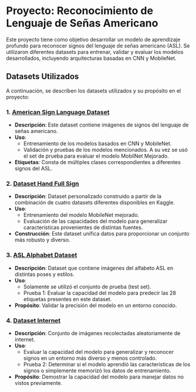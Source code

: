 # Proyecto: Reconocimiento de Lenguaje de Señas Americano

Este proyecto tiene como objetivo desarrollar un modelo de aprendizaje profundo para reconocer signos del lenguaje de señas americano (ASL). Se utilizaron diferentes datasets para entrenar, validar y evaluar los modelos desarrollados, incluyendo arquitecturas basadas en CNN y MobileNet.

## Datasets Utilizados

A continuación, se describen los datasets utilizados y su propósito en el proyecto:

### 1. [American Sign Language Dataset](https://www.kaggle.com/datasets/kapillondhe/american-sign-language)
- **Descripción**: Este dataset contiene imágenes de signos del lenguaje de señas americano.
- **Uso**: 
  - Entrenamiento de los modelos basados en CNN y MobileNet.
  - Validación y pruebas de los modelos mencionados. A su vez se usó el set de prueba para evaluar el modelo MobilNet Mejorado.
- **Etiquetas**: Consta de múltiples clases correspondientes a diferentes signos del ASL.

### 2. [Dataset Hand Full Sign](https://www.kaggle.com/datasets/jorgemartinezkokas/dataset-hand-full-sign/data)
- **Descripción**: Dataset personalizado construido a partir de la combinación de cuatro datasets diferentes disponibles en Kaggle.
- **Uso**: 
  - Entrenamiento del modelo MobileNet mejorado.
  - Evaluación de las capacidades del modelo para generalizar características provenientes de distintas fuentes.
- **Construcción**: Este dataset unifica datos para proporcionar un conjunto más robusto y diverso.

### 3. [ASL Alphabet Dataset](https://www.kaggle.com/datasets/debashishsau/aslamerican-sign-language-aplhabet-dataset)
- **Descripción**: Dataset que contiene imágenes del alfabeto ASL en distintas poses y estilos.
- **Uso**: 
  - Solamente se utilizó el conjunto de prueba (test set).
  - Prueba 1: Evaluar la capacidad del modelo para predecir las 28 etiquetas presentes en este dataset.
- **Propósito**: Validar la precisión del modelo en un entorno conocido.

### 4. [Dataset Internet](https://www.kaggle.com/datasets/jorgemartinezkokas/dataset-internet/settings)
- **Descripción**: Conjunto de imágenes recolectadas aleatoriamente de internet.
- **Uso**: 
  - Evaluar la capacidad del modelo para generalizar y reconocer signos en un entorno más diverso y menos controlado.
  - Prueba 2: Determinar si el modelo aprendió las características de los signos o simplemente memorizó los datos de entrenamiento.
- **Propósito**: Demostrar la capacidad del modelo para manejar datos no vistos previamente.

